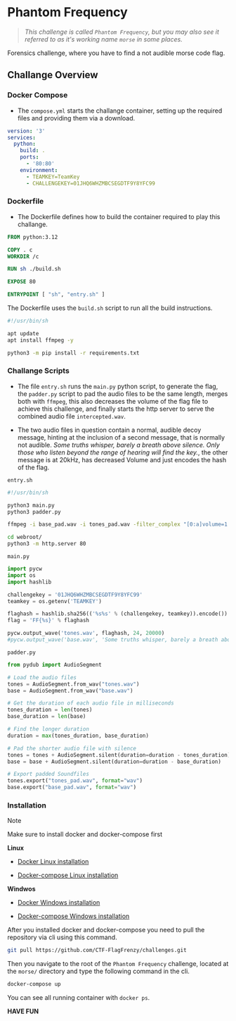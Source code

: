 # Phantom Frequency
> _This challenge is called `Phantom Frequency`, but you may also see it referred to as it's working name `morse` in some places._

Forensics challenge, where you have to find a not audible morse code flag.

## Challange Overview

### Docker Compose
 - The `compose.yml` starts the challange container, setting up the required files and providing them via a download.

```yaml
version: '3'
services:
  python:
    build: .
    ports:
      - '80:80'
    environment:
      - TEAMKEY=TeamKey
      - CHALLENGEKEY=01JHQ6WHZMBCSEGDTF9Y8YFC99
```

### Dockerfile 

- The Dockerfile defines how to build the container required to play this challange.

```Dockerfile
FROM python:3.12

COPY . c
WORKDIR /c

RUN sh ./build.sh

EXPOSE 80

ENTRYPOINT [ "sh", "entry.sh" ]
```

The Dockerfile uses the `build.sh` script to run all the build instructions.

```sh
#!/usr/bin/sh

apt update
apt install ffmpeg -y

python3 -m pip install -r requirements.txt
```

### Challange Scripts

- The file `entry.sh` runs the `main.py` python script, to generate the flag, the `padder.py` script to pad the audio files to be the same length, merges both with `ffmpeg`, this also decreases the volume of the flag file to achieve this challenge, and finally starts the http server to serve the combined audio file `intercepted.wav`.

- The two audio files in question contain a normal, audible decoy message, hinting at the inclusion of a second message, that is normally not audible. _Some truths whisper, barely a breath above silence. Only those who listen beyond the range of hearing will find the key._, the other message is at 20kHz, has decreased Volume and just encodes the hash of the flag.

`entry.sh`
```sh
#!/usr/bin/sh

python3 main.py
python3 padder.py

ffmpeg -i base_pad.wav -i tones_pad.wav -filter_complex "[0:a]volume=1.0[a0];[1:a]volume=0.1[a1];[a0][a1]amix=inputs=2" -ac 1 ./webroot/intercepted.wav

cd webroot/
python3 -m http.server 80
```

`main.py`
```py
import pycw
import os
import hashlib

challengekey = '01JHQ6WHZMBCSEGDTF9Y8YFC99'
teamkey = os.getenv('TEAMKEY')

flaghash = hashlib.sha256(('%s%s' % (challengekey, teamkey)).encode()).hexdigest()
flag = 'FF{%s}' % flaghash

pycw.output_wave('tones.wav', flaghash, 24, 20000)
#pycw.output_wave('base.wav', 'Some truths whisper, barely a breath above silence. Only those who listen beyond the range of hearing will find the key.', 24, 500)
```

`padder.py`
```py
from pydub import AudioSegment

# Load the audio files
tones = AudioSegment.from_wav("tones.wav")
base = AudioSegment.from_wav("base.wav")

# Get the duration of each audio file in milliseconds
tones_duration = len(tones)
base_duration = len(base)

# Find the longer duration
duration = max(tones_duration, base_duration)

# Pad the shorter audio file with silence
tones = tones + AudioSegment.silent(duration=duration - tones_duration)
base = base + AudioSegment.silent(duration=duration - base_duration)

# Export padded Soundfiles
tones.export("tones_pad.wav", format="wav")
base.export("base_pad.wav", format="wav")
```

### Installation

> [!NOTE]
> Make sure to install docker and docker-compose first

**Linux**

- [Docker Linux installation](https://docs.docker.com/engine/install/ubuntu/)

- [Docker-compose Linux installation](https://docs.docker.com/compose/install/linux/)

**Windwos**

- [Docker Windows installation](https://docs.docker.com/desktop/setup/install/windows-install/)

- [Docker-compose Windows installation](https://docs.docker.com/compose/install/)

After you installed docker and docker-compose you need to pull the repository via cli using this command.

```sh
git pull https://github.com/CTF-FlagFrenzy/challenges.git
```

Then you navigate to the root of the `Phantom Frequency` challenge, located at the `morse/` directory and type the following command in the cli.

```sh
docker-compose up
```

You can see all running container with `docker ps`.

**HAVE FUN**
